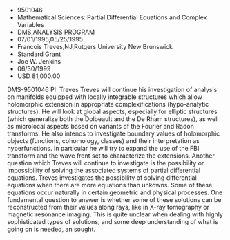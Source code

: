 
* 9501046
* Mathematical Sciences: Partial Differential Equations and Complex Variables
* DMS,ANALYSIS PROGRAM
* 07/01/1995,05/25/1995
* Francois Treves,NJ,Rutgers University New Brunswick
* Standard Grant
* Joe W. Jenkins
* 06/30/1999
* USD 81,000.00

DMS-9501046 PI: Treves Treves will continue his investigation of analysis on
manifolds equipped with locally integrable structures which allow holomorphic
extension in appropriate complexifications (hypo-analytic structures). He will
look at global aspects, especially for elliptic structures (which generalize
both the Dolbeault and the De Rham structures), as well as microlocal aspects
based on variants of the Fourier and Radon transforms. He also intends to
investigate boundary values of holomorphic objects (functions, cohomology,
classes) and their interpretation as hyperfunctions. In particular he will try
to expand the use of the FBI transform and the wave front set to characterize
the extensions. Another question which Treves will continue to investigate is
the possibility or impossibility of solving the associated systems of partial
differential equations. Treves investigates the possibility of solving
differential equations when there are more equations than unkowns. Some of these
equations occur naturally in certain geometric and physical processes. One
fundamental question to answer is whether some of these solutions can be
reconstructed from their values along rays, like in X-ray tomography or magnetic
resonance imaging. This is quite unclear when dealing with highly sophisticated
types of solutions, and some deep understanding of what is going on is needed,
an sought.
